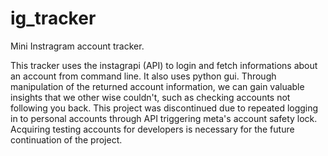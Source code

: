 # ig_tracker
Mini Instragram account tracker. 

This tracker uses the instagrapi (API) to login and fetch informations about an account from command line. It also uses python gui. Through manipulation of the returned account information, we can gain valuable insights that we other wise couldn't, such as checking accounts not following you back. This project was discontinued due to repeated 
logging in to personal accounts through API triggering meta's account safety lock. Acquiring testing accounts
for developers is necessary for the future continuation of the project. 


